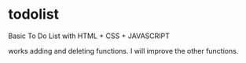 # todolist
Basic To Do List with HTML + CSS + JAVASCRIPT

works adding and deleting functions. I will improve the other functions. 
